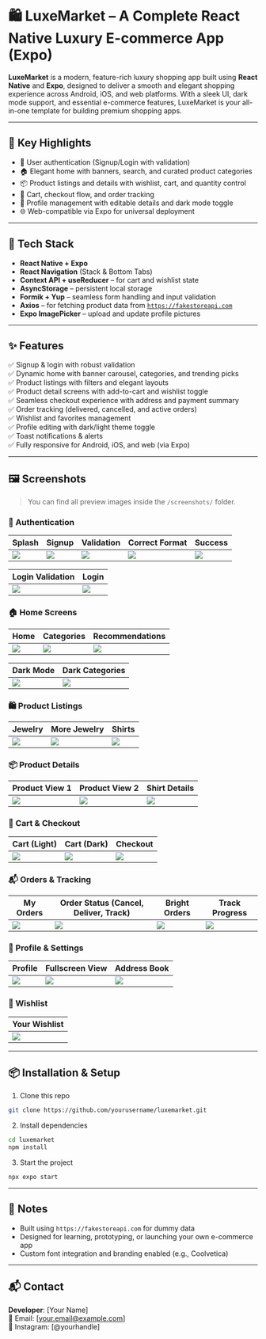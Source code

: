 # 🛍️ LuxeMarket – A Complete React Native Luxury E-commerce App (Expo)

**LuxeMarket** is a modern, feature-rich luxury shopping app built using **React Native** and **Expo**, designed to deliver a smooth and elegant shopping experience across Android, iOS, and web platforms. With a sleek UI, dark mode support, and essential e-commerce features, LuxeMarket is your all-in-one template for building premium shopping apps.

---

## 🚀 Key Highlights

- 🔐 User authentication (Signup/Login with validation)
- 🏠 Elegant home with banners, search, and curated product categories
- 📦 Product listings and details with wishlist, cart, and quantity control
- 🛒 Cart, checkout flow, and order tracking
- 👤 Profile management with editable details and dark mode toggle
- 🌐 Web-compatible via Expo for universal deployment

---

## 🧰 Tech Stack

- **React Native + Expo**
- **React Navigation** (Stack & Bottom Tabs)
- **Context API + useReducer** – for cart and wishlist state
- **AsyncStorage** – persistent local storage
- **Formik + Yup** – seamless form handling and input validation
- **Axios** – for fetching product data from [`https://fakestoreapi.com`](https://fakestoreapi.com)
- **Expo ImagePicker** – upload and update profile pictures

---

## ✨ Features

✅ Signup & login with robust validation  
✅ Dynamic home with banner carousel, categories, and trending picks  
✅ Product listings with filters and elegant layouts  
✅ Product detail screens with add-to-cart and wishlist toggle  
✅ Seamless checkout experience with address and payment summary  
✅ Order tracking (delivered, cancelled, and active orders)  
✅ Wishlist and favorites management  
✅ Profile editing with dark/light theme toggle  
✅ Toast notifications & alerts  
✅ Fully responsive for Android, iOS, and web (via Expo)

---

## 🖼️ Screenshots

> You can find all preview images inside the `/screenshots/` folder.

### 🔐 Authentication

| Splash | Signup | Validation | Correct Format | Success |
|--------|--------|------------|----------------|---------|
| ![](screenshots/splash.png) | ![](screenshots/signup.png) | ![](screenshots/signupvalidation.png) | ![](screenshots/signupproperformat.jpg) | ![](screenshots/success.jpg) |

| Login Validation | Login |
|------------------|-------|
| ![](screenshots/loginvalidation.jpg) | ![](screenshots/login.jpg) |

### 🏠 Home Screens

| Home | Categories | Recommendations |
|------|------------|------------------|
| ![](screenshots/homescreen.jpg) | ![](screenshots/homecategories.jpg) | ![](screenshots/homewithrecomendedsection.jpg) |

| Dark Mode | Dark Categories |
|-----------|-----------------|
| ![](screenshots/darkhomescreen.jpg) | ![](screenshots/darkcategories.jpg) |

### 🛍️ Product Listings

| Jewelry | More Jewelry | Shirts |
|---------|--------------|--------|
| ![](screenshots/productlistjew.jpg) | ![](screenshots/morejewlist.jpg) | ![](screenshots/productlistshirts.jpg) |

### 📦 Product Details

| Product View 1 | Product View 2 | Shirt Details |
|----------------|----------------|---------------|
| ![](screenshots/productdetailsano.jpg) | ![](screenshots/productdetails.jpg) | ![](screenshots/shirtdetails.jpg) |

### 🛒 Cart & Checkout

| Cart (Light) | Cart (Dark) | Checkout |
|--------------|-------------|----------|
| ![](screenshots/cartdl.jpg) | ![](screenshots/cartdu.jpg) | ![](screenshots/checkout.jpg) |

### 📬 Orders & Tracking

| My Orders | Order Status (Cancel, Deliver, Track) | Bright Orders | Track Progress |
|-----------|----------------------------------------|----------------|----------------|
| ![](screenshots/orders.jpg) | ![](screenshots/ordercdt.jpg) | ![](screenshots/orderbright.jpg) | ![](screenshots/trackorder.jpg) |

### 👤 Profile & Settings

| Profile | Fullscreen View | Address Book |
|---------|------------------|--------------|
| ![](screenshots/profile.jpg) | ![](screenshots/fullscreenprofile.jpg) | ![](screenshots/saveaddressprofile.jpg) |

### 💖 Wishlist

| Your Wishlist |
|---------------|
| ![](screenshots/wishlist.jpg) |

---

## 📦 Installation & Setup

1. Clone this repo  
```bash
git clone https://github.com/yourusername/luxemarket.git
```

2. Install dependencies  
```bash
cd luxemarket
npm install
```

3. Start the project  
```bash
npx expo start
```

---

## 📌 Notes

- Built using `https://fakestoreapi.com` for dummy data
- Designed for learning, prototyping, or launching your own e-commerce app
- Custom font integration and branding enabled (e.g., Coolvetica)

---

## 📬 Contact

**Developer**: [Your Name]  
📧 Email: [your.email@example.com]  
📱 Instagram: [@yourhandle]
